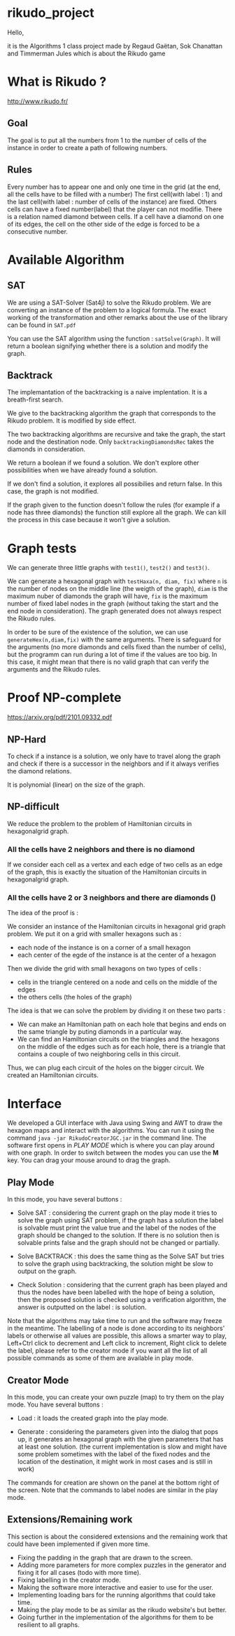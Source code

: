 # rikudo_project

Hello,

it is the Algorithms 1 class project made by Regaud Gaëtan, Sok Chanattan and Timmerman Jules which is about the Rikudo game

# What is Rikudo ?
http://www.rikudo.fr/

## Goal

The goal is to put all the numbers from 1 to the number of cells of the instance in order to create a path of following numbers.

## Rules

Every number has to appear one and only one time in the grid (at the end, all the cells have to be filled with a number)
The first cell(with label : 1) and the last cell(with label : number of cells of the instance) are fixed.
Others cells can have a fixed number(label) that the player can not modifie.
There is a relation named diamond between cells. If a cell have a diamond on one of its edges, the cell on the other side of the edge is forced to be a consecutive number.

# Available Algorithm

## SAT

We are using a SAT-Solver (Sat4j) to solve the Rikudo problem. We are converting an instance of the problem to a logical formula. The exact working of the transformation and other remarks about the use of the library can be found in `SAT.pdf`

You can use the SAT algorithm using the function : `satSolve(Graph)`. It will return a boolean signifying whether there is a solution and modify the graph. 

## Backtrack

The implemantation of the backtracking is a naive implentation. It is a breath-first search.

We give to the backtracking algorithm the graph that corresponds to the Rikudo problem. It is modified by side effect.

The two backtracking algorithms are recursive and take the graph, the start node and the destination node.
Only `backtrackingDiamondsRec` takes the diamonds in consideration.

We return a boolean if we found a solution. We don't explore other possibilities when we have already found a solution.

If we don't find a solution, it explores all possibilies and return false. In this case, the graph is not modified.

If the graph given to the function doesn't follow the rules (for example if a node has three diamonds) the function still explore all the graph. We can kill the process in this case because it won't give a solution.


# Graph tests

We can generate three little graphs with `test1()`, `test2()` and `test3()`.

We can generate a hexagonal graph with `testHaxa(n, diam, fix)` where `n` is the number of nodes on the middle line (the weigth of the graph), `diam` is the maximum nuber of diamonds the graph will have, `fix` is the maximum number of fixed label nodes in the graph (without taking the start and the end node in consideration). The graph generated does not always respect the Rikudo rules.

In order to be sure of the existence of the solution, we can use `generateHex(n,diam,fix)` with the same arguments. There is safeguard for the arguments (no more diamonds and cells fixed than the number of cells), but the programm can run during a lot of time if the values are too big. In this case, it might mean that there is no valid graph that can verify the arguments and the Rikudo rules.

# Proof NP-complete
https://arxiv.org/pdf/2101.09332.pdf

## NP-Hard
To check if a instance is a solution, we only have to travel along the graph and check if there is a successor in the neighbors and if it always verifies the diamond relations.

It is polynomial (linear) on the size of the graph.

## NP-difficult
We reduce the problem to the problem of Hamiltonian circuits in hexagonalgrid graph.

### All the cells have 2 neighbors and there is no diamond
If we consider each cell as a vertex and each edge of two cells as an edge of the graph, this is exactly the situation of the Hamiltonian circuits in hexagonalgrid graph.

### All the cells have 2 or 3 neighbors and there are diamonds ()
The idea of the proof is :

We consider an instance of the Hamiltonian circuits in hexagonal grid graph problem. We put it on a grid with smaller hexagons such as :

- each node of the instance is on a corner of a small hexagon
- each center of the egde of the instance is at the center of a hexagon

Then we divide the grid with small hexagons on two types of cells :
- cells in the triangle centered on a node and cells on the middle of the edges
- the others cells (the holes of the graph)

The idea is that we can solve the problem by dividing it on these two parts :
- We can make an Hamiltonian path on each hole that begins and ends on the same triangle by puting diamonds in a particular way.
- We can find an Hamiltonian circuits on the triangles and the hexagons on the middle of the edges such as for each hole, there is a triangle that contains a couple of two neighboring cells in this circuit.

Thus, we can plug each circuit of the holes on the bigger circuit.
We created an Hamiltonian circuits.

# Interface

 We developed a GUI interface with Java using Swing and AWT to draw the hexagon maps and interact with the algorithms.
 You can run it using the command `java -jar RikudoCreatorJGC.jar` in the command line.
 The software first opens in *PLAY MODE* which is where you can play around with one graph.
 In order to switch between the modes you can use the **M** key.
 You can drag your mouse around to drag the graph.
 
 ## Play Mode
  In this mode, you have several buttons :
 
 - Solve SAT : considering the current graph on the play mode it tries to solve the graph using SAT problem, if the graph has a solution the label is solvable must print the value true and the label of the nodes of the graph should be changed to the solution. If there is no solution then is solvable prints false and the graph should not be changed or partially.
 
 - Solve BACKTRACK : this does the same thing as the Solve SAT but tries to solve the graph using backtracking, the solution might be slow to output on the graph.
 
 - Check Solution : considering that the current graph has been played and thus the nodes have been labelled with the hope of being a solution, then the proposed solution is checked using a verification algorithm, the answer is outputted on the label : is solution.
 
 Note that the algorithms may take time to run and the software may freeze in the meantime.
 The labelling of a node is done according to its neighbors' labels or otherwise all values are possible, this allows a smarter way to play,
 Left+Ctrl click to decrement and Left click to increment, Right click to delete the label, please refer to the creator mode if you want
 all the list of all possible commands as some of them are available in play mode.
 
 ## Creator Mode
 In this mode, you can create your own puzzle (map) to try them on the play mode.
 You have several buttons :
 
 - Load : it loads the created graph into the play mode.
 
 - Generate : considering the parameters given into the dialog that pops up, it generates an hexagonal graph with the given parameters that has at least one solution. (the current implementation is slow and might have some problem sometimes with the label of the fixed nodes and the location of the destination,
 it might work in most cases and is still in work)
 
 The commands for creation are shown on the panel at the bottom right of the screen. Note that the commands to label nodes are similar
 in the play mode.
 
 ## Extensions/Remaining work
 This section is about the considered extensions and the remaining work that could have been implemented if given more time.
 
 - Fixing the padding in the graph that are drawn to the screen.
 - Adding more parameters for more complex puzzles in the generator and fixing it for all cases (todo with more time).
 - Fixing labelling in the creator mode.
 - Making the software more interactive and easier to use for the user.
 - Implementing loading bars for the running algorithms that could take time.
 - Making the play mode to be as similar as the rikudo website's but better.
 - Going further in the implementation of the algorithms for them to be resilient to all graphs.
 
